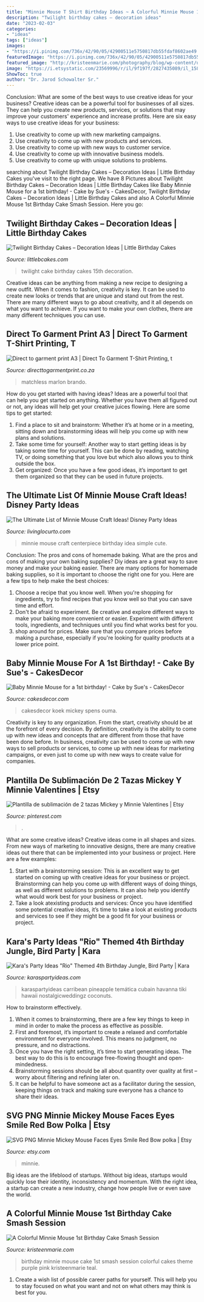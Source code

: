 ```yaml
---
title: "Minnie Mouse T Shirt Birthday Ideas ~ A Colorful Minnie Mouse 1st Birthday Cake Smash Session"
description: "Twilight birthday cakes – decoration ideas"
date: "2023-02-03"
categories:
- "ideas"
tags: ["ideas"]
images:
- "https://i.pinimg.com/736x/42/90/05/42900511e5750817db55fdaf8602ae49.jpg"
featuredImage: "https://i.pinimg.com/736x/42/90/05/42900511e5750817db55fdaf8602ae49.jpg"
featured_image: "http://kristeenmarie.com/photography/blog/wp-content/uploads/2016/03/2016-03-21_0003.jpg"
image: "https://i.etsystatic.com/23569996/r/il/9f197f/2827435089/il_1588xN.2827435089_5ule.jpg"
ShowToc: true
author: "Dr. Jarod Schowalter Sr."
---
```



Conclusion: What are some of the best ways to use creative ideas for your business?
Creative ideas can be a powerful tool for businesses of all sizes. They can help you create new products, services, or solutions that may improve your customers' experience and increase profits. Here are six easy ways to use creative ideas for your business: 
1. Use creativity to come up with new marketing campaigns.
2. Use creativity to come up with new products and services.
3. Use creativity to come up with new ways to customer service.
4. Use creativity to come up with innovative business models.
5. Use creativity to come up with unique solutions to problems.

	

		
searching about Twilight Birthday Cakes – Decoration Ideas | Little Birthday Cakes you've visit to the right page. We have 8 Pictures about Twilight Birthday Cakes – Decoration Ideas | Little Birthday Cakes like Baby Minnie Mouse for a 1st birthday! - Cake by Sue&#039;s - CakesDecor, Twilight Birthday Cakes – Decoration Ideas | Little Birthday Cakes and also A Colorful Minnie Mouse 1st Birthday Cake Smash Session. Here you go:
		
    
## Twilight Birthday Cakes – Decoration Ideas | Little Birthday Cakes

<img loading=lazy src="http://www.littlebcakes.com/wp-content/uploads/2014/01/Twilight-Cake-Ideas.jpg" onerror="this.onerror=null;this.src='https://tse2.mm.bing.net/th?id=OIP.8bCGSAAcIHiEsALpUdiODwHaE7&amp;pid=15.1';" alt="Twilight Birthday Cakes – Decoration Ideas | Little Birthday Cakes">

_Source: littlebcakes.com_

>twilight cake birthday cakes 15th decoration. 

	

Creative ideas can be anything from making a new recipe to designing a new outfit. When it comes to fashion, creativity is key. It can be used to create new looks or trends that are unique and stand out from the rest. There are many different ways to go about creativity, and it all depends on what you want to achieve. If you want to make your own clothes, there are many different techniques you can use.

    
## Direct To Garment Print A3 | Direct To Garment T-Shirt Printing, T

<img loading=lazy src="https://directtogarmentprint.co.za/wp-content/uploads/2017/12/direct-to-garment-48-768x960.jpeg" onerror="this.onerror=null;this.src='https://tse1.mm.bing.net/th?id=OIP.m6YPxYRIfC0ywFELQEkFcwHaJQ&amp;pid=15.1';" alt="Direct to garment print A3 | Direct To Garment T-Shirt Printing, t">

_Source: directtogarmentprint.co.za_

>matchless marlon brando. 

	

How do you get started with having ideas?
Ideas are a powerful tool that can help you get started on anything. Whether you have them all figured out or not, any ideas will help get your creative juices flowing. Here are some tips to get started: 
1. Find a place to sit and brainstorm: Whether it’s at home or in a meeting, sitting down and brainstorming ideas will help you come up with new plans and solutions. 
2. Take some time for yourself: Another way to start getting ideas is by taking some time for yourself. This can be done by reading, watching TV, or doing something that you love but which also allows you to think outside the box. 
3. Get organized: Once you have a few good ideas, it’s important to get them organized so that they can be used in future projects.

    
## The Ultimate List Of Minnie Mouse Craft Ideas! Disney Party Ideas

<img loading=lazy src="https://www.livinglocurto.com/wp-content/uploads/2016/07/minnie-mouse-party-centerpiece-650x975.jpg" onerror="this.onerror=null;this.src='https://tse2.mm.bing.net/th?id=OIP.HQtrOz8TYaYHReguAMVFFQHaLH&amp;pid=15.1';" alt="The Ultimate List of Minnie Mouse Craft Ideas! Disney Party Ideas">

_Source: livinglocurto.com_

>minnie mouse craft centerpiece birthday idea simple cute. 

	

Conclusion: The pros and cons of homemade baking.
What are the pros and cons of making your own baking supplies? Diy ideas are a great way to save money and make your baking easier. There are many options for homemade baking supplies, so it is important to choose the right one for you. Here are a few tips to help make the best choices: 
1. Choose a recipe that you know well. When you're shopping for ingredients, try to find recipes that you know well so that you can save time and effort. 
2. Don't be afraid to experiment. Be creative and explore different ways to make your baking more convenient or easier. Experiment with different tools, ingredients, and techniques until you find what works best for you. 
3. shop around for prices. Make sure that you compare prices before making a purchase, especially if you're looking for quality products at a lower price point.

    
## Baby Minnie Mouse For A 1st Birthday! - Cake By Sue&#039;s - CakesDecor

<img loading=lazy src="https://pic.cakesdecor.com/m/mmrtjc6jzyyveyd287t4.jpg" onerror="this.onerror=null;this.src='https://tse3.mm.bing.net/th?id=OIP.JBY-q7D7Uz9aAPjpPfDriQHaJ3&amp;pid=15.1';" alt="Baby Minnie Mouse for a 1st birthday! - Cake by Sue&#039;s - CakesDecor">

_Source: cakesdecor.com_

>cakesdecor koek mickey spens ouma. 

	

Creativity is key to any organization. From the start, creativity should be at the forefront of every decision. By definition, creativity is the ability to come up with new ideas and concepts that are different from those that have been done before. In business, creativity can be used to come up with new ways to sell products or services, to come up with new ideas for marketing campaigns, or even just to come up with new ways to create value for companies.

    
## Plantilla De Sublimación De 2 Tazas Mickey Y Minnie Valentines | Etsy

<img loading=lazy src="https://i.pinimg.com/736x/42/90/05/42900511e5750817db55fdaf8602ae49.jpg" onerror="this.onerror=null;this.src='https://tse1.mm.bing.net/th?id=OIP.nZqUJJStAPU2eqYg1cYcggHaHa&amp;pid=15.1';" alt="Plantilla de sublimación de 2 tazas Mickey y Minnie Valentines | Etsy">

_Source: pinterest.com_

>. 

	

What are some creative ideas?
Creative ideas come in all shapes and sizes. From new ways of marketing to innovative designs, there are many creative ideas out there that can be implemented into your business or project. Here are a few examples: 
1. Start with a brainstorming session: This is an excellent way to get started on coming up with creative ideas for your business or project. Brainstorming can help you come up with different ways of doing things, as well as different solutions to problems. It can also help you identify what would work best for your business or project. 
2. Take a look atexisting products and services: Once you have identified some potential creative ideas, it’s time to take a look at existing products and services to see if they might be a good fit for your business or project.

    
## Kara&#039;s Party Ideas &quot;Rio&quot; Themed 4th Birthday Jungle, Bird Party | Kara

<img loading=lazy src="https://www.karaspartyideas.com/wp-content/uploads/2012/06/301792_297076123720054_820311155_n_600x898.jpg" onerror="this.onerror=null;this.src='https://tse3.mm.bing.net/th?id=OIP.gRNms9EqEFCPEHGpX3fVrQHaLF&amp;pid=15.1';" alt="Kara&#039;s Party Ideas &quot;Rio&quot; Themed 4th Birthday Jungle, Bird Party | Kara">

_Source: karaspartyideas.com_

>karaspartyideas carribean pineapple temática cubain havanna tiki hawaii nostalgicweddingz coconuts. 

	

How to brainstorm effectively.
1. When it comes to brainstorming, there are a few key things to keep in mind in order to make the process as effective as possible. 
2. First and foremost, it’s important to create a relaxed and comfortable environment for everyone involved. This means no judgment, no pressure, and no distractions. 
3. Once you have the right setting, it’s time to start generating ideas. The best way to do this is to encourage free-flowing thought and open-mindedness. 
4. Brainstorming sessions should be all about quantity over quality at first – worry about filtering and refining later on. 
5. It can be helpful to have someone act as a facilitator during the session, keeping things on track and making sure everyone has a chance to share their ideas. 

    
## SVG PNG Minnie Mickey Mouse Faces Eyes Smile Red Bow Polka | Etsy

<img loading=lazy src="https://i.etsystatic.com/23569996/r/il/9f197f/2827435089/il_1588xN.2827435089_5ule.jpg" onerror="this.onerror=null;this.src='https://tse4.mm.bing.net/th?id=OIP.nwLaJzLev5k1QY9wyM9vUwHaF0&amp;pid=15.1';" alt="SVG PNG Minnie Mickey Mouse Faces Eyes Smile Red Bow polka | Etsy">

_Source: etsy.com_

>minnie. 

	

Big ideas are the lifeblood of startups. Without big ideas, startups would quickly lose their identity, inconsistency and momentum. With the right idea, a startup can create a new industry, change how people live or even save the world.

    
## A Colorful Minnie Mouse 1st Birthday Cake Smash Session

<img loading=lazy src="http://kristeenmarie.com/photography/blog/wp-content/uploads/2016/03/2016-03-21_0003.jpg" onerror="this.onerror=null;this.src='https://tse4.mm.bing.net/th?id=OIP.TCWdFeSEn1EMRIg_Kj5L7AHaK1&amp;pid=15.1';" alt="A Colorful Minnie Mouse 1st Birthday Cake Smash Session">

_Source: kristeenmarie.com_

>birthday minnie mouse cake 1st smash session colorful cakes theme purple pink kristeenmarie teal. 

	

1. Create a wish list of possible career paths for yourself. This will help you to stay focused on what you want and not on what others may think is best for you. 

